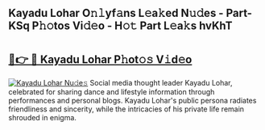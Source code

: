 ## Kayadu Lohar O𝚗𝚕yf𝚊ns L𝚎a𝚔ed N𝚞𝚍es - Part-KSq P𝚑𝚘tos Vi𝚍𝚎o - H𝚘𝚝 Part L𝚎a𝚔s hvKhT

# <h2><a href="http://kf5w9v.oniu.top/?m=Kayadu+Lohar">🔗👉 🔴 Kayadu Lohar P𝚑ot𝚘𝚜 V𝚒d𝚎o</a></h2>

[![Kayadu Lohar Nu𝚍e𝚜](https://i.imgur.com/0qMVB7G.gif)](http://kf5w9v.oniu.top/?m=Kayadu+Lohar)
Social media thought leader Kayadu Lohar, celebrated for sharing dance and lifestyle information through performances and personal blogs. Kayadu Lohar's public persona radiates friendliness and sincerity, while the intricacies of his private life remain shrouded in enigma.  
